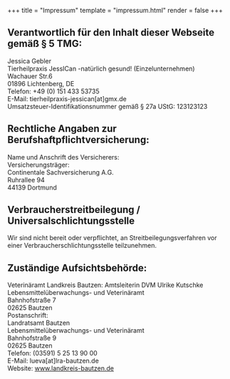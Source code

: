 +++
title = "Impressum"
template = "impressum.html"
render = false
+++

## Verantwortlich für den Inhalt dieser Webseite gemäß § 5 TMG:

Jessica Gebler  
Tierheilpraxis JessICan -natürlich gesund! (Einzelunternehmen)  
Wachauer Str.6  
01896 Lichtenberg, DE  
Telefon: +49 (0) 151 433 53735  
E-Mail: tierheilpraxis-jessican[at]gmx.de  
Umsatzsteuer-Identifikationsnummer gemäß § 27a UStG: <TODO> 123123123  

## Rechtliche Angaben zur Berufshaftpflichtversicherung:

Name und Anschrift des Versicherers:    
Versicherungsträger:  
Continentale Sachversicherung A.G.  
Ruhrallee 94  
44139 Dortmund  

## Verbraucherstreitbeilegung / Universalschlichtungsstelle
Wir sind nicht bereit oder verpflichtet, an Streitbeilegungsverfahren vor einer Verbraucherschlichtungsstelle teilzunehmen.

## Zuständige Aufsichtsbehörde:

Veterinäramt Landkreis Bautzen: Amtsleiterin DVM Ulrike Kutschke  
Lebensmittelüberwachungs- und Veterinäramt  
Bahnhofstraße 7  
02625 Bautzen  
Postanschrift:  
Landratsamt Bautzen  
Lebensmittelüberwachungs- und Veterinäramt  
Bahnhofstraße 9  
02625 Bautzen  
Telefon: (03591) 5 25 13 90 00  
E-Mail: lueva[at]lra-bautzen.de  
Website: www.landkreis-bautzen.de
